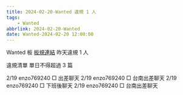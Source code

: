 ```yaml
---
title: 2024-02-20-Wanted 違規 1 人
tags:
    - Wanted
abbrlink: 2024-02-20-Wanted
date: Wanted-2024-02-20 12:00:00
---
```

Wanted 板 [板規連結](https://www.ptt.cc/bbs/Wanted/M.1608829773.A.D3B.html)
昨天違規 1 人
<!-- more -->

違規清單
單日不得超過 3 篇

2/19 enzo769240 □ 出差聊天
2/19 enzo769240 □ 台南出差聊天
2/19 enzo769240 □ 下班後聊天
2/19 enzo769240 □ 台南出差聊天